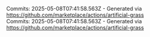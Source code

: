 Commits: 2025-05-08T07:41:58.563Z - Generated via https://github.com/marketplace/actions/artificial-grass
<br>
Commits: 2025-05-08T07:41:58.563Z - Generated via https://github.com/marketplace/actions/artificial-grass
<br>
